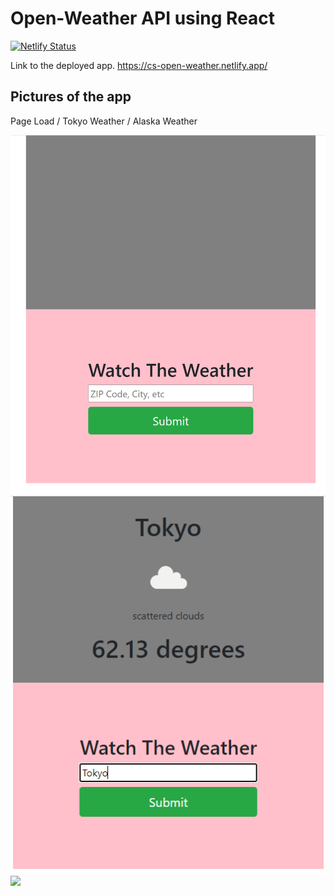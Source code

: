 # Open-Weather API using React

[![Netlify Status](https://api.netlify.com/api/v1/badges/33cac128-c6a6-44d4-a6e5-9732e8fba544/deploy-status)](https://app.netlify.com/sites/cs-open-weather/deploys)

Link to the deployed app.
https://cs-open-weather.netlify.app/


## Pictures of the app
Page Load / Tokyo Weather / Alaska Weather

<img src="./src/assets/weather.png">
<img src="./src/assets/tokyo.png">
<img src="./assets/alaska.png">
